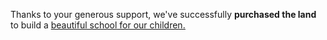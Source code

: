 Thanks to your generous support, we've successfully **purchased the land** to build a <u>beautiful school<u> for our children.